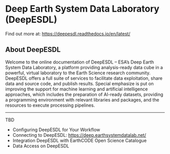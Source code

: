 # Deep Earth System Data Laboratory (DeepESDL)
Find out more at: https://deepesdl.readthedocs.io/en/latest/

## About DeepESDL
Welcome to the online documentation of DeepESDL – ESA’s Deep Earth System Data Laboratory, a platform providing analysis-ready data cube in a powerful, virtual laboratory to the Earth Science research community. DeepESDL offers a full suite of services to facilitate data exploitation, share data and source code, and publish results. Special emphasize is put on improving the support for machine learning and artificial intelligence approaches, which includes the preparation of AI-ready datasets, providing a programming environment with relevant libraries and packages, and the resources to execute processing pipelines.


--- 

TBD

- Configuring DeepESDL for Your Workflow
- Connecting to DeepESDL: https://deep.earthsystemdatalab.net/
- Integration DeepESDL with EarthCODE Open Science Catalogue
- Data Access on DeepESDL
